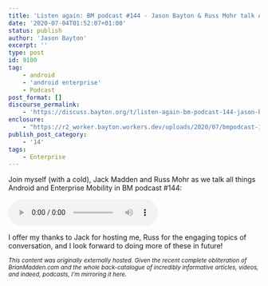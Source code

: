```yaml
---
title: 'Listen again: BM podcast #144 - Jason Bayton & Russ Mohr talk Android!'
date: '2020-07-04T01:52:07+01:00'
status: publish
author: 'Jason Bayton'
excerpt: ''
type: post
id: 9100
tag:
    - android
    - 'android enterprise'
    - Podcast
post_format: []
discourse_permalink:
    - 'https://discuss.bayton.org/t/listen-again-bm-podcast-144-jason-bayton-russ-mohr-talk-android/379'
enclosure:
    - "https://r2_worker.bayton.workers.dev/uploads/2020/07/bmpodcast-144-110819.mp3"
publish_post_category:
    - '14'
tags:
    - Enterprise
---
```

Join myself (with a cold), Jack Madden and Russ Mohr as we talk all things Android and Enterprise Mobility in BM podcast #144:

<audio controls="" src="/https://r2_worker.bayton.workers.dev/uploads/2020/07/bmpodcast-144-110819.mp3"></audio>

I offer my thanks to Jack for hosting me, Russ for the engaging topics of conversation, and I look forward to doing more of these in future!

*<small>This content was originally externally hosted. Given the recent complete obliteration of BrianMadden.com and the whole back-catalogue of incredibly informative articles, videos, and indeed, podcasts, I’m mirroring it here.</small>*